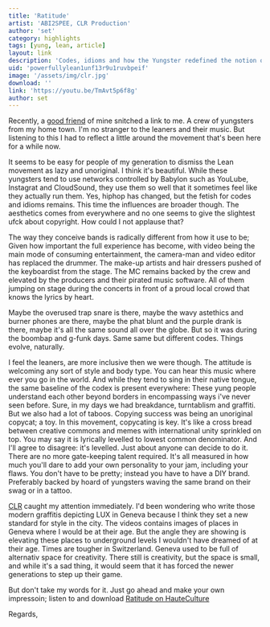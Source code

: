 ```yaml
---
title: 'Ratitude'
artist: 'ABI2SPEE, CLR Production'
author: 'set'
category: highlights
tags: [yung, lean, article]
layout: link
description: 'Codes, idioms and how the Yungster redefined the notion of a band.'
uid: 'powerfullylean1unf13r9u1ruvbpeif'
image: '/assets/img/clr.jpg'
download: ''
link: 'https://youtu.be/TmAvt5p6f8g'
author: set
---
```

Recently, a [good friend](https://soundcloud.com/gabbaboy?ref=TheOuternationalMusicSyndicateWasHere "Gabba Boy Soundlcoud") of mine snitched a link to me. A crew of yungsters from my home town. I'm no stranger to the leaners and their music. But listening to this I had to reflect a little around the movement that's been here for a while now.

It seems to be easy for people of my generation to dismiss the Lean movement as lazy and unoriginal. I think it's beautiful. While these yungsters tend to use networks controlled by Babylon such as YouLube, Instagrat and CloudSound, they use them so well that it sometimes feel like they actually run them. Yes, hiphop has changed, but the fetish for codes and idioms remains. This time the influences are broader though. The aesthetics comes from everywhere and no one seems to give the slightest ufck about copyright. How could I not applause that?

The way they conceive bands is radically different from how it use to be; Given how important the full experience has become, with video being the main mode of consuming entertainment, the camera-man and video editor has replaced the drummer. The make-up artists and hair dressers pushed of the keyboardist from the stage. The MC remains backed by the crew and elevated by the producers and their pirated music software. All of them jumping on stage during the concerts in front of a proud local crowd that knows the lyrics by heart. 

Maybe the overused trap snare is there, maybe the wavy astethics and burner phones are there, maybe the phat blunt and the purple drank is there, maybe it's all the same sound all over the globe. But so it was during the boombap and g-funk days. Same same but different codes. Things evolve, naturally. 

I feel the leaners, are more inclusive then we were though. The attitude is welcoming any sort of style and body type. You can hear this music where ever you go in the world. And while they tend to sing in their native tongue, the same baseline of the codex is present everywhere: These yung people understand each other beyond borders in encompassing ways i've never seen before. Sure, in my days we had breakdance, turntablism and graffiti. But we also had a lot of taboos. Copying success was being an unoriginal copycat; a toy. In this movement, copycating is key. It's like a cross bread between creative commons and memes with international unity sprinkled on top. You may say it is lyrically levelled to lowest common denominator. And I'll agree to disagree: it's levelled. Just about anyone can decide to do it. There are no more gate-keeping talent required. It's all measured in how much you'll dare to add your own personality to your jam, including your flaws. You don't have to be pretty; instead you have to have a DIY brand. Preferably backed by hoard of yungsters waving the same brand on their swag or in a tattoo.

[CLR](https://www.youtube.com/channel/UCeJQNYmVGPtbmjfES7GgITA?ref=TheOuternationalMusicSyndicateWasHere "CLR Youtube Channel") caught my attention immediately. I'd been wondering who write those modern graffitis depicting LUX in Geneva because I think they set a new standard for style in the city. The videos contains images of places in Geneva where I would be at their age. But the angle they are showing is elevating these places to underground levels I wouldn't have dreamed of at their age. Times are tougher in Switzerland. Geneva used to be full of alternativ space for creativity. There still is creativity, but the space is small, and while it's a sad thing, it would seem that it has forced the newer generations to step up their game. 

But don't take my words for it. Just go ahead and make your own impressoin; listen to and download [Ratitude on HauteCulture](https://www.hauteculture.com/mixtape/28455/ratitude?ref=TheOuternationalMusicSyndicateWasHere "Ratitude on Haute Culture")

Regards,
